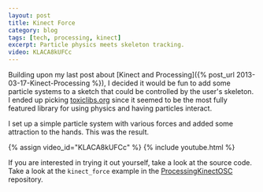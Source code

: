```yaml
---
layout: post
title: Kinect Force
category: blog
tags: [tech, processing, kinect]
excerpt: Particle physics meets skeleton tracking.
video: KLACA8kUFCc
---
```


Building upon my last post about [Kinect and Processing]({% post_url 2013-03-17-Kinect-Processing %}), I decided it would be fun to add some particle systems to a sketch that could be controlled by the user's skeleton. I ended up picking [toxiclibs.org](http://toxiclibs.org/) since it seemed to be the most fully featured library for using physics and having particles interact.

I set up a simple particle system with various forces and added some attraction to the hands. This was the result.

{% assign video_id="KLACA8kUFCc" %}
{% include youtube.html %}

If you are interested in trying it out yourself, take a look at the source code. Take a look at the `kinect_force` example in the [ProcessingKinectOSC](https://github.com/cketcham/ProcessingKinectOSC) repository.
